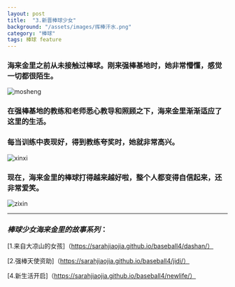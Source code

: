 ```yaml
---
layout: post
title:  "3.新晋棒球少女"
background: "/assets/images/挥棒汗水.png"
category: "棒球"
tags: 棒球 feature
---
```


### 海来金里之前从未接触过棒球。刚来强棒基地时，她非常懵懂，感觉一切都很陌生。

![mosheng](https://tva1.sinaimg.cn/large/e6c9d24ely1gojlnvmkpyj20k00dc4qp.jpg)

### 在强棒基地的教练和老师悉心教导和照顾之下，海来金里渐渐适应了这里的生活。
### 每当训练中表现好，得到教练夸奖时，她就非常高兴。
![xinxi](https://tva1.sinaimg.cn/large/e6c9d24ely1gojmg9bojnj20k00dc7wh.jpg)

### 现在，海来金里的棒球打得越来越好啦，整个人都变得自信起来，还非常爱笑。
![zixin](https://tva1.sinaimg.cn/large/e6c9d24ely1gojm7jw5paj20u01hcx6w.jpg)

----
### ***棒球少女海来金里的故事系列***：

[1.来自大凉山的女孩]（https://sarahjiaojia.github.io/baseball4/dashan/）

[2.强棒天使资助]（https://sarahjiaojia.github.io/baseball4/jidi/）

[4.新生活开启]（https://sarahjiaojia.github.io/baseball4/newlife/）

